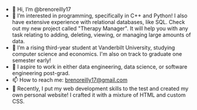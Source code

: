 - 👋 Hi, I’m @brenoreilly17
- 👀 I’m interested in programming, specifically in C++ and Python! I also have extensive experience with relational databases, like SQL. Check out my new project called "Therapy Manager". It will help you with any task relating to adding, deleting, viewing, or managing large amounts of data.
- 🌱 I’m a rising third-year student at Vanderbilt University, studying computer science and economics. I'm also on track to graduate one semester early!
- 💞️ I aspire to work in either data engineering, data science, or software engineering post-grad. 
- 📫 How to reach me: brenoreilly17@gmail.com
- 👀 Recently, I put my web development skills to the test and created my own personal website! I crafted it with a mixture of HTML and custom CSS.

<!---
brenoreilly17/brenoreilly17 is a ✨ special ✨ repository because its `README.md` (this file) appears on your GitHub profile.
You can click the Preview link to take a look at your changes.
--->
